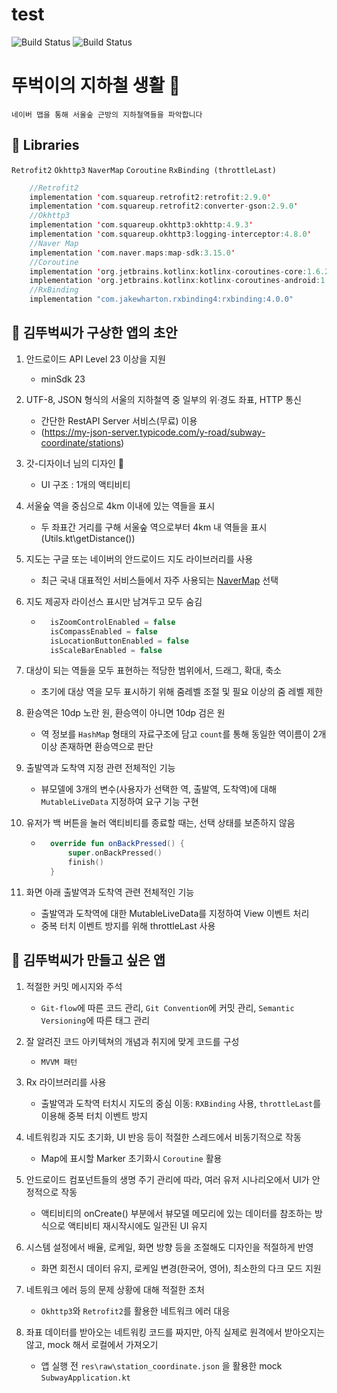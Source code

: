 # test

![Build Status](https://img.shields.io/badge/version-v0.3.0-orange) ![Build Status](https://img.shields.io/badge/I_love-socar-blue)

# 뚜벅이의 지하철 생활 🦵
```
네이버 맵을 통해 서울숲 근방의 지하철역들을 파악합니다
```
## 💎 Libraries
```Retrofit2``` ```Okhttp3``` ```NaverMap``` ```Coroutine``` ```RxBinding (throttleLast)```
```kotlin
    //Retrofit2
    implementation 'com.squareup.retrofit2:retrofit:2.9.0'
    implementation 'com.squareup.retrofit2:converter-gson:2.9.0'
    //Okhttp3
    implementation 'com.squareup.okhttp3:okhttp:4.9.3'
    implementation 'com.squareup.okhttp3:logging-interceptor:4.8.0'
    //Naver Map
    implementation 'com.naver.maps:map-sdk:3.15.0'
    //Coroutine
    implementation 'org.jetbrains.kotlinx:kotlinx-coroutines-core:1.6.2'
    implementation 'org.jetbrains.kotlinx:kotlinx-coroutines-android:1.6.2'
    //RxBinding
    implementation "com.jakewharton.rxbinding4:rxbinding:4.0.0"
```

## 🧐 김뚜벅씨가 구상한 앱의 초안 

1. 안드로이드 API Level 23 이상을 지원
    - minSdk 23

2. UTF-8, JSON 형식의 서울의 지하철역 중 일부의 위·경도 좌표, HTTP 통신
    - 간단한 RestAPI Server 서비스(무료) 이용
    - (https://my-json-server.typicode.com/y-road/subway-coordinate/stations)

3. 갓-디자이너 님의 디자인 👏
    - UI 구조 : 1개의 액티비티

4. 서울숲 역을 중심으로 4km 이내에 있는 역들을 표시
    - 두 좌표간 거리를 구해 서울숲 역으로부터 4km 내 역들을 표시 (Utils.kt\getDistance())

5. 지도는 구글 또는 네이버의 안드로이드 지도 라이브러리를 사용
    - 최근 국내 대표적인 서비스들에서 자주 사용되는 [NaverMap](https://www.ncloud.com/product/applicationService/maps) 선택

6. 지도 제공자 라이선스 표시만 남겨두고 모두 숨김
    - ```kotlin
        isZoomControlEnabled = false
        isCompassEnabled = false
        isLocationButtonEnabled = false
        isScaleBarEnabled = false
      ```

7. 대상이 되는 역들을 모두 표현하는 적당한 범위에서, 드래그, 확대, 축소
    - 초기에 대상 역을 모두 표시하기 위해 줌레벨 조절 및 필요 이상의 줌 레벨 제한
    
8. 환승역은 10dp 노란 원, 환승역이 아니면 10dp 검은 원
    - 역 정보를 ```HashMap``` 형태의 자료구조에 담고 ```count```를 통해 동일한 역이름이 2개 이상 존재하면 환승역으로 판단
    
9. 출발역과 도착역 지정 관련 전체적인 기능
    - 뷰모델에 3개의 변수(사용자가 선택한 역, 출발역, 도착역)에 대해 ```MutableLiveData``` 지정하여 요구 기능 구현

10. 유저가 백 버튼을 눌러 액티비티를 종료할 때는, 선택 상태를 보존하지 않음
    - ```kotlin
        override fun onBackPressed() {
            super.onBackPressed()
            finish()
        }
      ```

11. 화면 아래 출발역과 도착역 관련 전체적인 기능
    - 출발역과 도착역에 대한 MutableLiveData를 지정하여 View 이벤트 처리
    - 중복 터치 이벤트 방지를 위해 throttleLast 사용
      

## 🏹 김뚜벅씨가 만들고 싶은 앱

1. 적절한 커밋 메시지와 주석
    - ```Git-flow```에 따른 코드 관리, ```Git Convention```에 커밋 관리, ```Semantic Versioning```에 따른 태그 관리

2. 잘 알려진 코드 아키텍쳐의 개념과 취지에 맞게 코드를 구성
    - ```MVVM 패턴```

3. Rx 라이브러리를 사용
    - 출발역과 도착역 터치시 지도의 중심 이동: ```RXBinding``` 사용, ```throttleLast```를 이용해 중복 터치 이벤트 방지

4. 네트워킹과 지도 초기화, UI 반응 등이 적절한 스레드에서 비동기적으로 작동
    - Map에 표시할 Marker 초기화시 ```Coroutine``` 활용

5. 안드로이드 컴포넌트들의 생명 주기 관리에 따라, 여러 유저 시나리오에서 UI가 안정적으로 작동
    - 액티비티의 onCreate() 부분에서 뷰모델 메모리에 있는 데이터를 참조하는 방식으로 액티비티 재시작시에도 일관된 UI 유지

6. 시스템 설정에서 배율, 로케일, 화면 방향 등을 조절해도 디자인을 적절하게 반영
    - 화면 회전시 데이터 유지, 로케일 변경(한국어, 영어), 최소한의 다크 모드 지원

7. 네트워크 에러 등의 문제 상황에 대해 적절한 조처
    - ```Okhttp3```와 ```Retrofit2```를 활용한 네트워크 에러 대응

8. 좌표 데이터를 받아오는 네트워킹 코드를 짜지만, 아직 실제로 원격에서 받아오지는 않고, mock 해서 로컬에서 가져오기
    - 앱 실행 전 ```res\raw\station_coordinate.json``` 을 활용한 mock ```SubwayApplication.kt```
